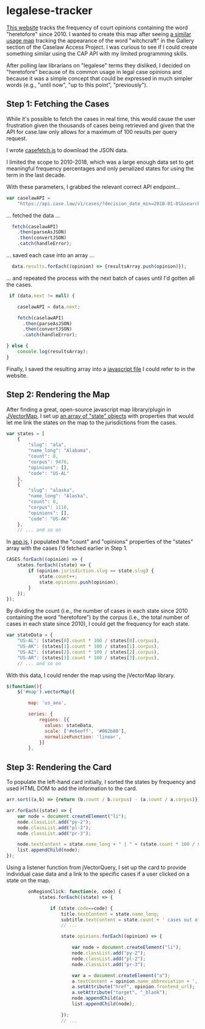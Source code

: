 # legalese-tracker
[This website](https://njyoon.github.io/legalese-tracker/) tracks the frequency of court opinions containing the word "heretofore" since 2010.  I wanted to create this map after seeing [a similar usage map](https://case.law/gallery/witchcraft) tracking the appearance of the word "witchcraft" in the Gallery section of the Caselaw Access Project.  I was curious to see if I could create something similar using the CAP API with my limited programming skills.

After polling law librarians on "legalese" terms they disliked, I decided on "heretofore" because of its common usage in legal case opinions and because it was a simple concept that could be expressed in much simpler words (e.g., "until now", "up to this point", "previously").

## Step 1: Fetching the Cases
While it's possible to fetch the cases in real time, this would cause the user frustration given the thousands of cases being retrieved and given that the API for case.law only allows for a maximum of 100 results per query request.  

I wrote [casefetch.js](https://github.com/njyoon/legalese-tracker/blob/master/js/casefetch.js) to download the JSON data.

I limited the scope to 2010-2018, which was a large enough data set to get meaningful frequency percentages and only penalized states for using the term in the last decade.  

With these parameters, I grabbed the relevant correct API endpoint...
```javascript
var caselawAPI =
    "https://api.case.law/v1/cases/?decision_date_min=2010-01-01&search='heretofore'";
```
... fetched the data ...
```javascript
  fetch(caselawAPI)
    .then(parseAsJSON)
    .then(convertJSON)
    .catch(handleError);
```
... saved each case into an array ...
```javascript
  data.results.forEach((opinion) => {resultsArray.push(opinion)});
```
... and repeated the process with the next batch of cases until I'd gotten all the cases.
```javascript
 if (data.next != null) {  

    caselawAPI = data.next;  

    fetch(caselawAPI) 
      .then(parseAsJSON)
      .then(convertJSON)
      .catch(handleError);

} else { 
    console.log(resultsArray);  
}
```
Finally, I saved the resulting array into a [javascript file](https://github.com/njyoon/legalese-tracker/blob/master/js/cases.js) I could refer to in the website.

## Step 2: Rendering the Map
After finding a great, open-source javascript map library/plugin in [JVectorMap](http://jvectormap.com/), I set up [an array of "state" objects](https://github.com/njyoon/legalese-tracker/blob/master/js/states.js) with properties that would let me link the states on the map to the jurisdictions from the cases.

```javascript
var states = [
    {
        "slug": "ala",
        "name_long": "Alabama",
        "count": 0,
        "corpus": 9476,
        "opinions": [],
        "code": "US-AL"
    },
    {
        "slug": "alaska",
        "name_long": "Alaska",
        "count": 0,
        "corpus": 1116,
        "opinions": [],
        "code": "US-AK"
    },
    // ... and so on
```

In [app.js](https://github.com/njyoon/legalese-tracker/blob/master/js/app.js), I populated the "count" and "opinions" properties of the "states" array with the cases I'd fetched earlier in Step 1.
```javascript
CASES.forEach((opinion) => {
    states.forEach((state) => {
        if (opinion.jurisdiction.slug == state.slug) {
            state.count++;
            state.opinions.push(opinion);
        }
    });
});
```

By dividing the count (i.e., the number of cases in each state since 2010 containing the word "heretofore") by the corpus (i.e., the total number of cases in each state since 2010), I could get the frequency for each state.
```javascript
var stateData = {
    "US-AL": (states[0].count * 100 / states[0].corpus),
    "US-AK": (states[1].count * 100 / states[1].corpus),
    "US-AZ": (states[2].count * 100 / states[2].corpus),
    "US-AR": (states[3].count * 100 / states[3].corpus),
    // ... and so on
```
With this data, I could render the map using the jVectorMap library.
```javascript
$(function(){
    $('#map').vectorMap({

        map: 'us_aea',

        series: {
            regions: [{
              values: stateData,
              scale: ['#e6eeff', '#002b80'], 
              normalizeFunction: 'linear',
            }]
        },
```

## Step 3: Rendering the Card
To populate the left-hand card initially, I sorted the states by frequency and used HTML DOM to add the information to the card.
```javascript
arr.sort((a,b) => {return (b.count / b.corpus) - (a.count / a.corpus)});

arr.forEach((state) => {
    var node = document.createElement("li");
    node.classList.add("py-2");
    node.classList.add("pl-2");
    node.classList.add("pr-3");

    node.textContent = state.name_long + " | " + (state.count * 100 / state.corpus).toFixed(2) + "%";
    list.appendChild(node);
});
```
Using a listener function from jVectorQuery, I set up the card to provide individual case data and a link to the specific cases if a user clicked on a state on the map.
```javascript
        onRegionClick: function(e, code) {  
            states.forEach((state) => {  

                if (state.code==code) {  
                    title.textContent = state.name_long;  
                    subtitle.textContent = state.count + ' cases out of ' + state.corpus +'  ('+stateData[code].toFixed(2)+'%)';  
                    // ...

                    state.opinions.forEach((opinion) => {

                        var node = document.createElement("li");
                        node.classList.add("py-2");
                        node.classList.add("pl-2");
                        node.classList.add("pr-3");

                        var a = document.createElement("a");
                        a.textContent = opinion.name_abbreviation + ', ' + opinion.citations[0].cite + ' (' + opinion.decision_date.substring(0,4) + ')';
                        a.setAttribute("href", opinion.frontend_url);
                        a.setAttribute("target", "_blank");
                        node.appendChild(a);
                        list.appendChild(node);

                    });
                    // ...
```